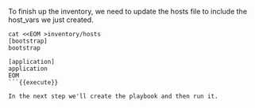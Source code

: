 To finish up the inventory, we need to update the hosts file to include the host_vars we just created.

```
cat <<EOM >inventory/hosts
[bootstrap]
bootstrap

[application]
application
EOM
```{{execute}}

In the next step we'll create the playbook and then run it.